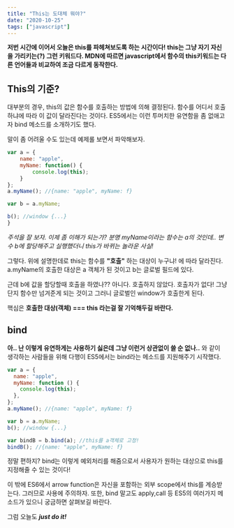 ```yaml
---
title: "This는 도대체 뭐야?"
date: "2020-10-25"
tags: ["javascript"]
---
```


**저번 시간에 이어서 오늘은 this를 파헤쳐보도록 하는 시간이다! this는 그냥 자기 자신을 가리키는(?) 그런 키워드다. MDN에 따르면 javascript에서 함수의 this키워드는 다른 언어들과 비교하여 조금 다르게 동작한다.**

## This의 기준?

대부분의 경우, this의 값은 함수를 호출하는 방법에 의해 결정된다. 함수를 어디서 호출하냐에 따라 이 값이 달라진다는 것이다. ES5에서는 이런 투머치한 유연함을 좀 없애고자 bind 메소드를 소개하기도 했다.

말이 좀 어려울 수도 있는데 예제롤 보면서 파악해보자.

```javascript
var a = {
    name: "apple",
    myName: function() {
        console.log(this);
    }
};
a.myName(); //{name: "apple", myName: f}

var b = a.myName;

b(); //window {...}
}
```

_주석을 잘 보자. 이제 좀 이해가 되는가? 분명 myName이라는 함수는 a의 것인데.. 변수 b에 할당해주고 실행했더니 this가 바뀌는 놀라운 사실!_

그렇다. 위에 설명한데로 this는 함수를 **"호출"** 하는 대상이 누구냐! 에 따라 달라진다. a.myName의 호출한 대상은 a 객체가 된 것이고 b는 글로벌 필드에 있다.

근데 b에 값을 할당할때 호출을 하였나?? 아니다. 호출하지 않았다. 호출자가 없다! 그냥 단지 함수만 넘겨준게 되는 것이고 그러니 글로벌인 window가 호출한게 된다.

핵심은 **호출한 대상(객체) === this 라는걸 잘 기억해두길 바란다.**

## bind

**아.. 난 이렇게 유연하게는 사용하기 싫은데 그냥 이런거 상관없이 쓸 순 없나..** 와 같이 생각하는 사람들을 위해 다행이 ES5에서는 bind라는 메소드를 지원해주기 시작했다.

```javascript
var a = {
  name: "apple",
  myName: function () {
    console.log(this);
  },
};
a.myName(); //{name: "apple", myName: f}

var b = a.myName;
b(); //window {...}

var bindB = b.bind(a); //this를 a객체로 고정!
bindB(); //{name: "apple", myName: f}
```

정말 편하지? bind는 이렇게 예외처리를 해줌으로서 사용자가 원하는 대상으로 this를 지정해줄 수 있는 것이다!

이 밖에 ES6에서 arrow function은 자신을 포함하는 외부 scope에서 this를 계승받는다. 그러므로 사용에 주의하자. 또한, bind 말고도 apply,call 등 ES5의 여러가지 메소드가 있으니 궁금하면 살펴보길 바란다.

그럼 오늘도
**_just do it!_**

